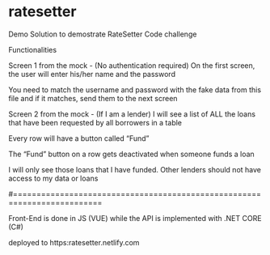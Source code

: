 # ratesetter
Demo Solution to demostrate RateSetter Code challenge

Functionalities

Screen 1 from the mock - (No authentication required) On the first screen, the user will enter his/her name and the password

You need to match the username and password with the fake data from this file and if it matches, send them to the next screen
 

Screen 2 from the mock - (If I am a lender) I will see a list of ALL the loans that have been requested by all borrowers in a table

Every row will have a button called “Fund”

The “Fund” button on a row gets deactivated when someone funds a loan

I will only see those loans that I have funded. Other lenders should not have access to my data or loans

#=========================================================================

Front-End is done in JS (VUE) while the API is implemented with .NET CORE (C#)

deployed to  https:ratesetter.netlify.com
